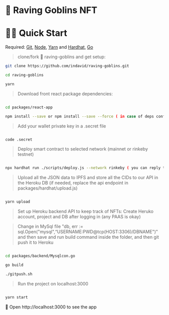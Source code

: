 # 👺 Raving Goblins NFT

# 🏃‍♀️ Quick Start
Required: [Git](https://git-scm.com/downloads), [Node](https://nodejs.org/dist/latest-v12.x/), [Yarn](https://classic.yarnpkg.com/en/docs/install/#mac-stable) and [Hardhat](https://hardhat.org/getting-started/#installation), [Go](https://go.dev/dl)

> clone/fork 👺 raving-goblins and get setup:

```bash
git clone https://github.com/indavid/raving-goblins.git

cd raving-goblins 

yarn
```

> Download front react package dependencies:

```bash

cd packages/react-app

npm install --save or npm install --save --force ( in case of deps conflict )

```

> Add your wallet private key in a .secret file

```bash

code .secret

```

> Deploy smart contract to selected network (mainnet or rinkeby testnet)

```bash

npx hardhat run ./scripts/deploy.js --network rinkeby ( you can reply the rinkeby testnet by any network you’d like to use=> if needed add more networks to hardhat.config.js file)

```

> Upload all the JSON data to IPFS and store all the CIDs to our API in the Heroku DB (if needed, replace the api endpoint in packages/hardhat/upload.js)
 
```bash

yarn upload

```

> Set up Heroku backend API to keep track of NFTs: Create Heruko account, project and DB after logging in (any PAAS is okay)

> Change in MySql file "db, err := sql.Open("mysql",“USERNAME:PWD@tcp(HOST:3306)/DBNAME")" and then save and run build command inside the folder, and then git push it to Heroku

```bash

cd packages/backend/Mysqlcon.go

go build

./gitpush.sh 

```

> Run the project on localhost:3000

```bash

yarn start

```


📱 Open http://localhost:3000 to see the app
